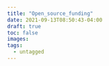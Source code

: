 ```yaml
---
title: "Open_source_funding"
date: 2021-09-13T08:50:43-04:00
draft: true
toc: false
images:
tags:
  - untagged
---
```


